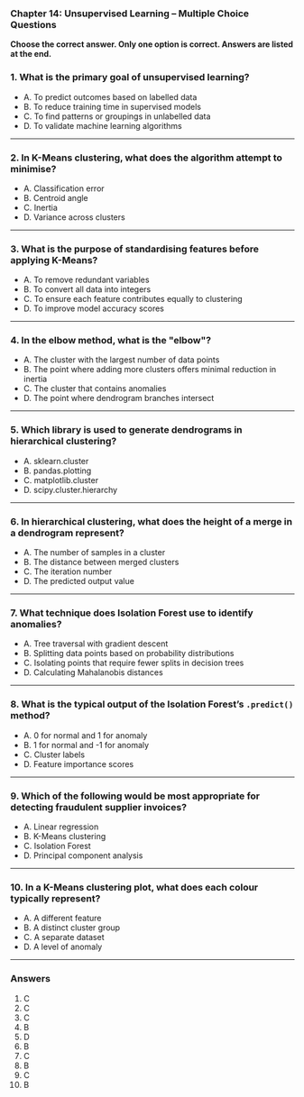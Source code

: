 ### Chapter 14: Unsupervised Learning – Multiple Choice Questions

**Choose the correct answer. Only one option is correct. Answers are listed at the end.**

### 1. What is the primary goal of unsupervised learning?

- A. To predict outcomes based on labelled data  
- B. To reduce training time in supervised models  
- C. To find patterns or groupings in unlabelled data  
- D. To validate machine learning algorithms  

---

### 2. In K-Means clustering, what does the algorithm attempt to minimise?

- A. Classification error  
- B. Centroid angle  
- C. Inertia  
- D. Variance across clusters  

---

### 3. What is the purpose of standardising features before applying K-Means?

- A. To remove redundant variables  
- B. To convert all data into integers  
- C. To ensure each feature contributes equally to clustering  
- D. To improve model accuracy scores  

---

### 4. In the elbow method, what is the "elbow"?

- A. The cluster with the largest number of data points  
- B. The point where adding more clusters offers minimal reduction in inertia  
- C. The cluster that contains anomalies  
- D. The point where dendrogram branches intersect  

---

### 5. Which library is used to generate dendrograms in hierarchical clustering?

- A. sklearn.cluster  
- B. pandas.plotting  
- C. matplotlib.cluster  
- D. scipy.cluster.hierarchy  

---

### 6. In hierarchical clustering, what does the height of a merge in a dendrogram represent?

- A. The number of samples in a cluster  
- B. The distance between merged clusters  
- C. The iteration number  
- D. The predicted output value  

---

### 7. What technique does Isolation Forest use to identify anomalies?

- A. Tree traversal with gradient descent  
- B. Splitting data points based on probability distributions  
- C. Isolating points that require fewer splits in decision trees  
- D. Calculating Mahalanobis distances  

---

### 8. What is the typical output of the Isolation Forest’s `.predict()` method?

- A. 0 for normal and 1 for anomaly  
- B. 1 for normal and -1 for anomaly  
- C. Cluster labels  
- D. Feature importance scores  

---

### 9. Which of the following would be most appropriate for detecting fraudulent supplier invoices?

- A. Linear regression  
- B. K-Means clustering  
- C. Isolation Forest  
- D. Principal component analysis  

---

### 10. In a K-Means clustering plot, what does each colour typically represent?

- A. A different feature  
- B. A distinct cluster group  
- C. A separate dataset  
- D. A level of anomaly  

---

### **Answers**

1. C  
2. C  
3. C  
4. B  
5. D  
6. B  
7. C  
8. B  
9. C  
10. B
